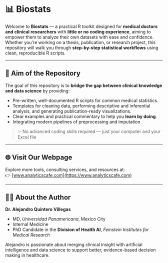 # 📊 Biostats

Welcome to **Biostats** — a practical R toolkit designed for **medical doctors and clinical researchers** with **little or no coding experience**, aiming to empower them to analyze their own datasets with ease and confidence. Whether you're working on a thesis, publication, or research project, this repository will walk you through **step-by-step statistical workflows** using clean, reproducible R scripts.

---

## 🎯 Aim of the Repository

The goal of this repository is to **bridge the gap between clinical knowledge and data science** by providing:
- Pre-written, well-documented R scripts for common medical statistics.
- Templates for cleaning data, performing descriptive and inferential analysis, and generating publication-ready visualizations.
- Clear examples and practical commentary to help you **learn by doing**.
- Integrating modern pipelines of preprocessing and imputation

> ✨ No advanced coding skills required — just your computer and your Excel file

---

## 🌐 Visit Our Webpage  
Explore more tools, consulting services, and resources at:  
👉 [www.analyticscafe.com](https://www.analyticscafe.com)

---

## 👨‍⚕️ About the Author

**Dr. Alejandro Quintero Villegas**  
- MD, *Universidad Panamericana*, Mexico City  
- Internal Medicine  
- PhD Candidate in the **Division of Health AI**, *Feinstein Institutes for Medical Research*  

Alejandro is passionate about merging clinical insight with artificial intelligence and data science to support better, evidence-based decision making in healthcare.
